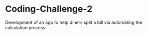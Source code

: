 # Coding-Challenge-2
Development of an app to help diners split a bill via automating the calculation process.
